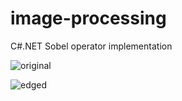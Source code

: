 # image-processing

C#.NET Sobel operator implementation 

![original](http://www.d10.karoo.net/ruby/quiz/50/duck.bmp)

![edged](https://preview.ibb.co/cjxwnk/edged.png)
